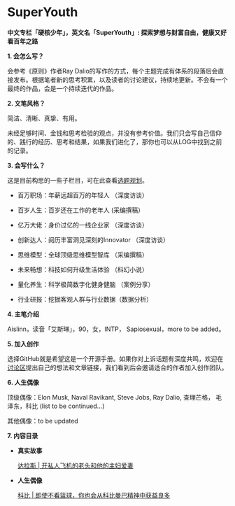 # SuperYouth
<b>中文专栏「硬核少年」，英文名「SuperYouth」:  探索梦想与财富自由，健康又好看百年之路</b>

<b>1. 会怎么写？</b> 

会参考《原则》作者Ray Dalio的写作的方式，每个主题完成有体系的段落后会直接发布。根据笔者新的思考积累，以及读者的讨论建议，持续地更新。不会有一个最终的作品，会是一个持续迭代的作品。

<b>2. 文笔风格？</b> 

简洁、清晰、真挚、有用。

未经足够时间、金钱和思考检验的观点，并没有参考价值。我们只会写自己信仰的、践行的经历、思考和结果，如果我们进化了，那你也可以从LOG中找到之前的记录。

<b>3. 会写什么？</b> 

这是目前构思的一些子栏目，可在此查看<a href="https://github.com/AislinnChen/SuperYouth/projects/1">选题规划</a>。

- 百万职场：年薪远超百万的年轻人 （深度访谈）

- 百岁人生：百岁还在工作的老年人  (采编撰稿）

- 亿万大佬：身价过亿的一线企业家  （深度访谈）

- 创新达人：阅历丰富洞见深刻的Innovator  （深度访谈）

- 思维模型：全球顶级思维模型智库  （采编撰稿）
 
- 未来畅想：科技如何升级生活体验  （科幻小说）  

- 量化养生：科学极简数字化健身健脑 （案例分享）     

- 行业研报：挖掘客观人群与行业数据（数据分析）

<b>4. 主笔介绍</b> 

Aislinn，读音「艾斯琳」，90，女，INTP， Sapiosexual，more to be added。

<b>5. 加入创作</b> 

选择GitHub就是希望这是一个开源手册。如果你对上诉话题有深度共鸣，欢迎在<a href="https://github.com/AislinnChen/SuperYouth/discussions">讨论区</a>提出自己的想法和文章链接，我们看到后会邀请适合的作者加入创作团队。


<b>6. 人生偶像</b> 

顶级偶像：Elon Musk, Naval Ravikant, Steve Jobs, Ray Dalio, 查理芒格， 毛泽东，科比 (list to be continued...)

其他偶像：to be updated


<b>7. 内容目录</b> 

- <b> 真实故事 </b> 

  <a href="https://github.com/AislinnChen/SuperYouth/blob/main/%E8%BE%BE%E6%8B%89%E6%96%AF%20%E5%BC%80%E7%A7%81%E4%BA%BA%E9%A3%9E%E6%9C%BA%E7%9A%84%E8%80%81%E5%A4%B4%E5%92%8C%E4%BB%96%E7%9A%84%E4%B8%BB%E5%A6%87%E7%88%B1%E5%A6%BB.md">达拉斯 | 开私人飞机的老头和他的主妇爱妻</a>
  
- <b> 人生偶像 </b> 

  <a href="https://github.com/AislinnChen/SuperYouth/blob/main/%E7%A7%91%E6%AF%94.md"> 科比 | 即使不看篮球，你也会从科比曼巴精神中获益良多</a>
